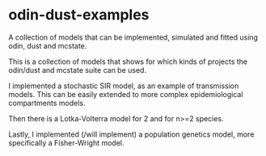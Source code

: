 # odin-dust-examples
A collection of models that can be implemented, simulated and fitted using odin, dust and mcstate.

This is a collection of models that shows for which kinds of projects the odin/dust and mcstate 
suite can be used. 

I implemented a stochastic SIR model, as an example of transmission models. This can be easily 
extended to more complex epidemiological compartments models.

Then there is a Lotka-Volterra model for 2 and for n>=2 species.

Lastly, I implemented (/will implement) a population genetics model, more specifically a 
Fisher-Wright model.

